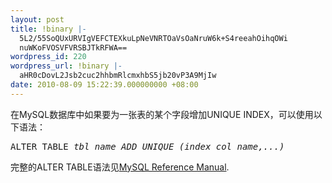 ```yaml
---
layout: post
title: !binary |-
  5L2/55SoQUxURVIgVEFCTEXkuLpNeVNRTOaVsOaNruW6k+S4reeahOihqOWi
  nuWKoFVOSVFVRSBJTkRFWA==
wordpress_id: 220
wordpress_url: !binary |-
  aHR0cDovL2Jsb2cuc2hhbmRlcmxhbS5jb20vP3A9MjIw
date: 2010-08-09 15:22:39.000000000 +08:00
---
```

<p>
在MySQL数据库中如果要为一张表的某个字段增加UNIQUE INDEX，可以使用以下语法：
<pre>
ALTER TABLE <var>tbl_name<var> ADD UNIQUE (<var>index_col_name</var>,...)
</pre>
</p>
<p>
完整的ALTER TABLE语法见<a href="http://dev.mysql.com/doc/refman/5.1/en/alter-table.html">MySQL Reference Manual</a>.
</p>
